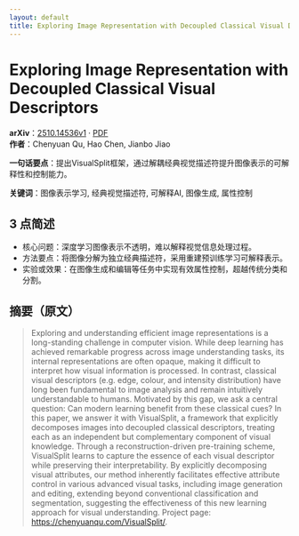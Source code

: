 ```yaml
---
layout: default
title: Exploring Image Representation with Decoupled Classical Visual Descriptors
---
```


# Exploring Image Representation with Decoupled Classical Visual Descriptors
**arXiv**：[2510.14536v1](https://arxiv.org/abs/2510.14536) · [PDF](https://arxiv.org/pdf/2510.14536.pdf)  
**作者**：Chenyuan Qu, Hao Chen, Jianbo Jiao  

**一句话要点**：提出VisualSplit框架，通过解耦经典视觉描述符提升图像表示的可解释性和控制能力。

**关键词**：图像表示学习, 经典视觉描述符, 可解释AI, 图像生成, 属性控制

## 3 点简述
- 核心问题：深度学习图像表示不透明，难以解释视觉信息处理过程。
- 方法要点：将图像分解为独立经典描述符，采用重建预训练学习可解释表示。
- 实验或效果：在图像生成和编辑等任务中实现有效属性控制，超越传统分类和分割。

## 摘要（原文）

> Exploring and understanding efficient image representations is a
> long-standing challenge in computer vision. While deep learning has achieved
> remarkable progress across image understanding tasks, its internal
> representations are often opaque, making it difficult to interpret how visual
> information is processed. In contrast, classical visual descriptors (e.g. edge,
> colour, and intensity distribution) have long been fundamental to image
> analysis and remain intuitively understandable to humans. Motivated by this
> gap, we ask a central question: Can modern learning benefit from these
> classical cues? In this paper, we answer it with VisualSplit, a framework that
> explicitly decomposes images into decoupled classical descriptors, treating
> each as an independent but complementary component of visual knowledge. Through
> a reconstruction-driven pre-training scheme, VisualSplit learns to capture the
> essence of each visual descriptor while preserving their interpretability. By
> explicitly decomposing visual attributes, our method inherently facilitates
> effective attribute control in various advanced visual tasks, including image
> generation and editing, extending beyond conventional classification and
> segmentation, suggesting the effectiveness of this new learning approach for
> visual understanding. Project page: https://chenyuanqu.com/VisualSplit/.

